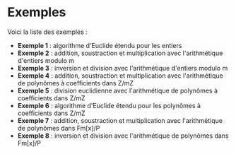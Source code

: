 # Exemples

Voici la liste des exemples :

- **Exemple 1** : algorithme d'Euclide étendu pour les entiers
- **Exemple 2** : addition, soustraction et multiplication avec l'arithmétique d'entiers modulo m
- **Exemple 3** : inversion et division avec l'arithmétique d'entiers modulo m
- **Exemple 4** : addition, soustraction et multiplication avec l'arithmétique de polynômes à coefficients dans Z/mZ
- **Exemple 5** : division euclidienne avec l'arithmétique de polynômes à coefficients dans Z/mZ
- **Exemple 6** : algorithme d'Euclide étendu pour les polynômes à coefficients dans Z/mZ
- **Exemple 7** : addition, soustraction et multiplication avec l'arithmétique de polynômes dans Fm[x]/P
- **Exemple 8** : inversion et division avec l'arithmétique de polynômes dans Fm[x]/P
